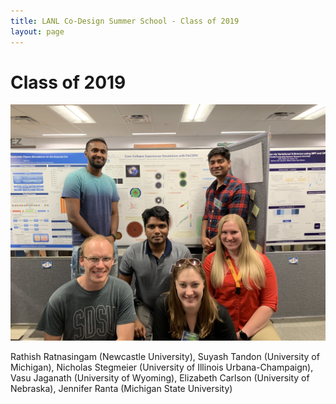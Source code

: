 ```yaml
---
title: LANL Co-Design Summer School - Class of 2019
layout: page
---
```

# Class of 2019
![](images/cdss_19_students.jpg)

Rathish Ratnasingam (Newcastle University), Suyash Tandon (University of Michigan), Nicholas Stegmeier (University of Illinois Urbana-Champaign), Vasu Jaganath (University of Wyoming), Elizabeth Carlson (University of Nebraska), Jennifer Ranta (Michigan State University)


